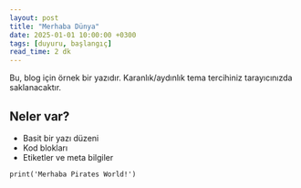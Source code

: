 ```yaml
---
layout: post
title: "Merhaba Dünya"
date: 2025-01-01 10:00:00 +0300
tags: [duyuru, başlangıç]
read_time: 2 dk
---
```


Bu, blog için örnek bir yazıdır. Karanlık/aydınlık tema tercihiniz tarayıcınızda saklanacaktır.

## Neler var?

- Basit bir yazı düzeni
- Kod blokları
- Etiketler ve meta bilgiler

```gdscript
print('Merhaba Pirates World!')
```


